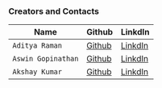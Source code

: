 ### Creators and Contacts

|Name|Github|LinkdIn|
|---------|-------|------|
|`Aditya Raman`| [Github](https://github.com/ramanaditya) | [LinkdIn](https://www.linkedin.com/in/ramanaditya/) |
|`Aswin Gopinathan` | [Github](https://github.com/infiniteoverflow) | [LinkdIn](https://www.linkedin.com/in/aswin-gopinathan-69556716a/) |
|`Akshay Kumar` | [Github](https://github.com/AkshayKumar007) | [LinkdIn](https://www.linkedin.com/in/akshay-kumar-b8025a130/) |
